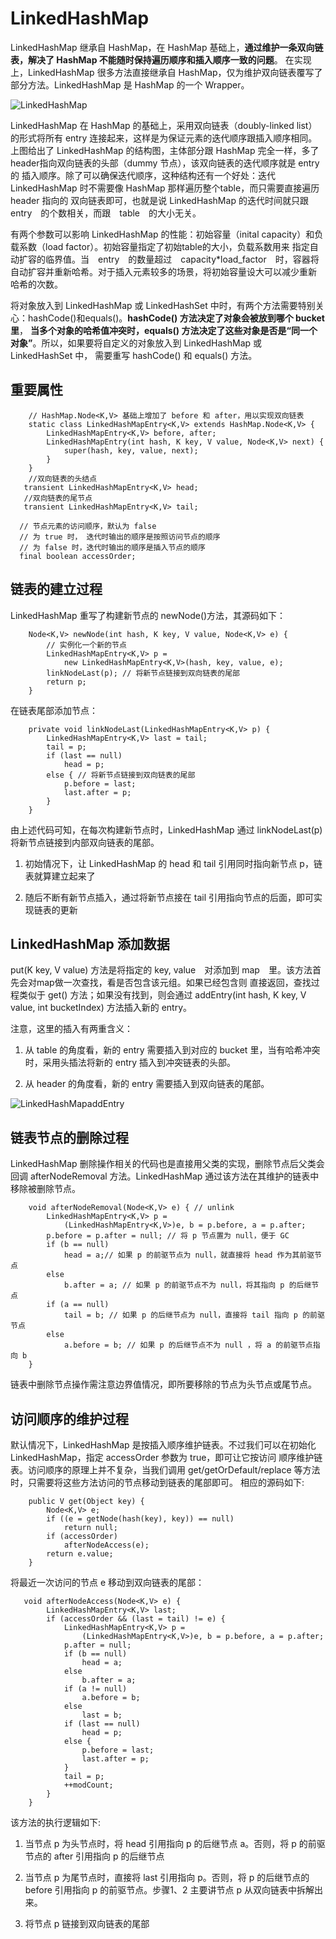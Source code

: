 # LinkedHashMap

LinkedHashMap 继承自 HashMap，在 HashMap 基础上，__通过维护一条双向链表，解决了 HashMap 不能随时保持遍历顺序和插入顺序一致的问题__。
在实现上，LinkedHashMap 很多方法直接继承自 HashMap，仅为维护双向链表覆写了部分方法。LinkedHashMap 是 HashMap 的一个 Wrapper。

![LinkedHashMap]()

LinkedHashMap 在 HashMap 的基础上，采用双向链表（doubly-linked list）的形式将所有 entry 连接起来，这样是为保证元素的迭代顺序跟插入顺序相同。
上图给出了 LinkedHashMap 的结构图，主体部分跟 HashMap 完全一样，多了header指向双向链表的头部（dummy 节点），该双向链表的迭代顺序就是 entry 的
插入顺序。除了可以确保迭代顺序，这种结构还有一个好处：迭代 LinkedHashMap 时不需要像 HashMap 那样遍历整个table，而只需要直接遍历 header 指向的
双向链表即可，也就是说 LinkedHashMap 的迭代时间就只跟　entry　的个数相关，而跟　table　的大小无关。


有两个参数可以影响 LinkedHashMap 的性能：初始容量（inital capacity）和负载系数（load factor）。初始容量指定了初始table的大小，负载系数用来
指定自动扩容的临界值。当　entry　的数量超过　capacity*load_factor　时，容器将自动扩容并重新哈希。对于插入元素较多的场景，将初始容量设大可以减少重新
哈希的次数。

将对象放入到 LinkedHashMap 或 LinkedHashSet 中时，有两个方法需要特别关心：hashCode()和equals()。__hashCode() 方法决定了对象会被放到哪个 bucket 里__，
__当多个对象的哈希值冲突时，equals() 方法决定了这些对象是否是“同一个对象”__。所以，如果要将自定义的对象放入到 LinkedHashMap 或 LinkedHashSet 中，
需要重写 hashCode() 和 equals() 方法。


## 重要属性

```
    // HashMap.Node<K,V> 基础上增加了 before 和 after，用以实现双向链表
    static class LinkedHashMapEntry<K,V> extends HashMap.Node<K,V> {
        LinkedHashMapEntry<K,V> before, after;
        LinkedHashMapEntry(int hash, K key, V value, Node<K,V> next) {
            super(hash, key, value, next);
        }
    }
    //双向链表的头结点
   transient LinkedHashMapEntry<K,V> head;
   //双向链表的尾节点
   transient LinkedHashMapEntry<K,V> tail;

  // 节点元素的访问顺序，默认为 false
  // 为 true 时， 迭代时输出的顺序是按照访问节点的顺序
  // 为 false 时，迭代时输出的顺序是插入节点的顺序
  final boolean accessOrder;
```


## 链表的建立过程

LinkedHashMap 重写了构建新节点的 newNode()方法，其源码如下：

```
    Node<K,V> newNode(int hash, K key, V value, Node<K,V> e) {
        // 实例化一个新的节点
        LinkedHashMapEntry<K,V> p =
            new LinkedHashMapEntry<K,V>(hash, key, value, e);
        linkNodeLast(p); // 将新节点链接到双向链表的尾部
        return p;
    }

```

在链表尾部添加节点：

```
    private void linkNodeLast(LinkedHashMapEntry<K,V> p) {
        LinkedHashMapEntry<K,V> last = tail;
        tail = p;
        if (last == null)
            head = p;
        else { // 将新节点链接到双向链表的尾部
            p.before = last;
            last.after = p;
        }
    }
```

由上述代码可知，在每次构建新节点时，LinkedHashMap 通过 linkNodeLast(p) 将新节点链接到内部双向链表的尾部。

1. 初始情况下，让 LinkedHashMap 的 head 和 tail 引用同时指向新节点 p，链表就算建立起来了

2. 随后不断有新节点插入，通过将新节点接在 tail 引用指向节点的后面，即可实现链表的更新

## LinkedHashMap 添加数据

put(K key, V value) 方法是将指定的 key, value　对添加到 map　里。该方法首先会对map做一次查找，看是否包含该元组。如果已经包含则
直接返回，查找过程类似于 get() 方法；如果没有找到，则会通过 addEntry(int hash, K key, V value, int bucketIndex)
方法插入新的 entry。

注意，这里的插入有两重含义：

1. 从 table 的角度看，新的 entry 需要插入到对应的 bucket 里，当有哈希冲突时，采用头插法将新的 entry 插入到冲突链表的头部。

2. 从 header 的角度看，新的 entry 需要插入到双向链表的尾部。

![LinkedHashMapaddEntry]()



## 链表节点的删除过程

LinkedHashMap 删除操作相关的代码也是直接用父类的实现，删除节点后父类会回调 afterNodeRemoval 方法。LinkedHashMap
通过该方法在其维护的链表中移除被删除节点。

```
    void afterNodeRemoval(Node<K,V> e) { // unlink
        LinkedHashMapEntry<K,V> p =
            (LinkedHashMapEntry<K,V>)e, b = p.before, a = p.after;
        p.before = p.after = null; // 将 p 节点置为 null，便于 GC
        if (b == null)
            head = a;// 如果 p 的前驱节点为 null，就直接将 head 作为其前驱节点
        else
            b.after = a; // 如果 p 的前驱节点不为 null，将其指向 p 的后继节点
        if (a == null)
            tail = b; // 如果 p 的后继节点为 null，直接将 tail 指向 p 的前驱节点
        else
            a.before = b; // 如果 p 的后继节点不为 null ，将 a 的前驱节点指向 b
    }
```

链表中删除节点操作需注意边界值情况，即所要移除的节点为头节点或尾节点。


## 访问顺序的维护过程

默认情况下，LinkedHashMap 是按插入顺序维护链表。不过我们可以在初始化 LinkedHashMap，指定 accessOrder 参数为 true，即可让它按访问
顺序维护链表。访问顺序的原理上并不复杂，当我们调用 get/getOrDefault/replace 等方法时，只需要将这些方法访问的节点移动到链表的尾部即可。
相应的源码如下:

```
    public V get(Object key) {
        Node<K,V> e;
        if ((e = getNode(hash(key), key)) == null)
            return null;
        if (accessOrder)
            afterNodeAccess(e);
        return e.value;
    }
```

将最近一次访问的节点 e 移动到双向链表的尾部：

```
   void afterNodeAccess(Node<K,V> e) {
        LinkedHashMapEntry<K,V> last;
        if (accessOrder && (last = tail) != e) {
            LinkedHashMapEntry<K,V> p =
                (LinkedHashMapEntry<K,V>)e, b = p.before, a = p.after;
            p.after = null;
            if (b == null)
                head = a;
            else
                b.after = a;
            if (a != null)
                a.before = b;
            else
                last = b;
            if (last == null)
                head = p;
            else {
                p.before = last;
                last.after = p;
            }
            tail = p;
            ++modCount;
        }
    }
```

该方法的执行逻辑如下:

1. 当节点 p 为头节点时，将 head 引用指向 p 的后继节点 a。否则，将 p 的前驱节点的 after 引用指向 p 的后继节点

2. 当节点 p 为尾节点时，直接将 last 引用指向 p。否则，将 p 的后继节点的 before 引用指向 p 的前驱节点。步骤1、2 
   主要讲节点 p 从双向链表中拆解出来。

3. 将节点 p 链接到双向链表的尾部






























































